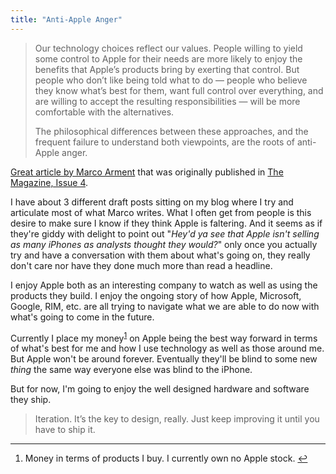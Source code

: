 ```yaml
---
title: "Anti-Apple Anger"
---
```

<blockquote><p>
  Our technology choices reflect our values. People willing to yield some control to Apple for their needs are more likely to enjoy the benefits that Apple’s products bring by exerting that control. But people who don’t like being told what to do — people who believe they know what’s best for them, want full control over everything, and are willing to accept the resulting responsibilities — will be more comfortable with the alternatives.</p>
<p>  The philosophical differences between these approaches, and the frequent failure to understand both viewpoints, are the roots of anti-Apple anger.
</p></blockquote>
<p><a href="https://www.marco.org/2013/01/21/anti-apple-anger">Great article by Marco Arment</a> that was originally published in <a href="https://the-magazine.org/">The Magazine, Issue 4</a>.</p>
<p>I have about 3 different draft posts sitting on my blog where I try and articulate most of what Marco writes. What I often get from people is this desire to make sure I know if they think Apple is faltering. And it seems as if they're giddy with delight to point out "<em>Hey'd ya see that Apple isn't selling as many iPhones as analysts thought they would?</em>" only once you actually try and have a conversation with them about what's going on, they really don't care nor have they done much more than read a headline.</p>
<p>I enjoy Apple both as an interesting company to watch as well as using the products they build. I enjoy the ongoing story of how Apple, Microsoft, Google, RIM, etc. are all trying to navigate what we are able to do now with what's going to come in the future.</p>
<p>Currently I place my money<sup id="fnref-21139:1"><a href="#fn-21139:1" rel="footnote">1</a></sup> on Apple being the best way forward in terms of what's best for me and how I use technology as well as those around me. But Apple won't be around forever. Eventually they'll be blind to some new <em>thing</em> the same way everyone else was blind to the iPhone.</p>
<p>But for now, I'm going to enjoy the well designed hardware and software they ship.</p>
<blockquote><p>
  Iter­a­tion. It’s the key to design, really. Just keep improv­ing it until you have to ship it.
</p></blockquote>
<div class="footnotes">
<hr />
<ol>
<li id="fn-21139:1">
Money in terms of products I buy. I currently own no Apple stock.&#160;<a href="#fnref-21139:1" rev="footnote">&#8617;</a>
</li>
</ol>
</div>
